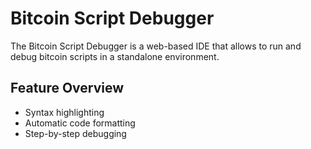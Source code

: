 # Bitcoin Script Debugger

The Bitcoin Script Debugger is a web-based IDE that allows to run and debug bitcoin scripts in a standalone environment.

## Feature Overview

* Syntax highlighting
* Automatic code formatting
* Step-by-step debugging
